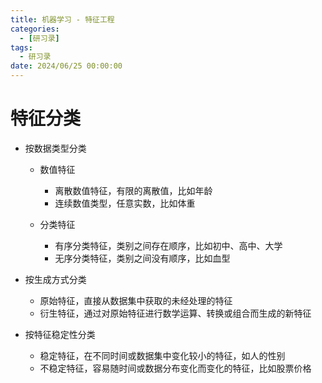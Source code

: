 ```yaml
---
title: 机器学习 - 特征工程
categories: 
  - [研习录]
tags:
  - 研习录
date: 2024/06/25 00:00:00
---
```


# 特征分类

- 按数据类型分类

  - 数值特征
    - 离散数值特征，有限的离散值，比如年龄
    - 连续数值类型，任意实数，比如体重

  - 分类特征
    - 有序分类特征，类别之间存在顺序，比如初中、高中、大学
    - 无序分类特征，类别之间没有顺序，比如血型

- 按生成方式分类

  - 原始特征，直接从数据集中获取的未经处理的特征
  - 衍生特征，通过对原始特征进行数学运算、转换或组合而生成的新特征

- 按特征稳定性分类

  - 稳定特征，在不同时间或数据集中变化较小的特征，如人的性别
  - 不稳定特征，容易随时间或数据分布变化而变化的特征，比如股票价格